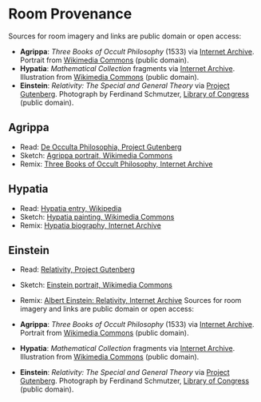 # Room Provenance

Sources for room imagery and links are public domain or open access:

- **Agrippa**: *Three Books of Occult Philosophy* (1533) via [Internet Archive](https://archive.org/details/threebooksofoccu00agri). Portrait from [Wikimedia Commons](https://commons.wikimedia.org/wiki/File:Heinrich_Cornelius_Agrippa00.jpg) (public domain).
- **Hypatia**: *Mathematical Collection* fragments via [Internet Archive](https://archive.org/details/hypatia-mathematical-collection). Illustration from [Wikimedia Commons](https://commons.wikimedia.org/wiki/File:Hugo_Braun_von_Ware%CC%81n_Hypatia.jpg) (public domain).
- **Einstein**: *Relativity: The Special and General Theory* via [Project Gutenberg](https://www.gutenberg.org/ebooks/30155). Photograph by Ferdinand Schmutzer, [Library of Congress](https://www.loc.gov/item/00652827/) (public domain).
## Agrippa

- Read: [De Occulta Philosophia, Project Gutenberg](https://www.gutenberg.org/ebooks/33952)
- Sketch: [Agrippa portrait, Wikimedia Commons](https://commons.wikimedia.org/wiki/File:Agrippa_Von_Nettenheim.jpg)
- Remix: [Three Books of Occult Philosophy, Internet Archive](https://archive.org/details/threebooksoccult00agri)

## Hypatia

- Read: [Hypatia entry, Wikipedia](https://en.wikipedia.org/wiki/Hypatia)
- Sketch: [Hypatia painting, Wikimedia Commons](<https://commons.wikimedia.org/wiki/File:HYPATIA_(Museo_del_Prado).jpg>)
- Remix: [Hypatia biography, Internet Archive](https://archive.org/details/hypatia00knip)

## Einstein

- Read: [Relativity, Project Gutenberg](https://www.gutenberg.org/ebooks/5001)
- Sketch: [Einstein portrait, Wikimedia Commons](https://commons.wikimedia.org/wiki/File:Einstein_1921_portrait2.jpg)
- Remix: [Albert Einstein: Relativity, Internet Archive](https://archive.org/details/alberteinsteinre00einso)
Sources for room imagery and links are public domain or open access:

- **Agrippa**: *Three Books of Occult Philosophy* (1533) via [Internet Archive](https://archive.org/details/threebooksofoccu00agri). Portrait from [Wikimedia Commons](https://commons.wikimedia.org/wiki/File:Heinrich_Cornelius_Agrippa00.jpg) (public domain).
- **Hypatia**: *Mathematical Collection* fragments via [Internet Archive](https://archive.org/details/hypatia-mathematical-collection). Illustration from [Wikimedia Commons](https://commons.wikimedia.org/wiki/File:Hugo_Braun_von_Ware%CC%81n_Hypatia.jpg) (public domain).
- **Einstein**: *Relativity: The Special and General Theory* via [Project Gutenberg](https://www.gutenberg.org/ebooks/30155). Photograph by Ferdinand Schmutzer, [Library of Congress](https://www.loc.gov/item/00652827/) (public domain).
